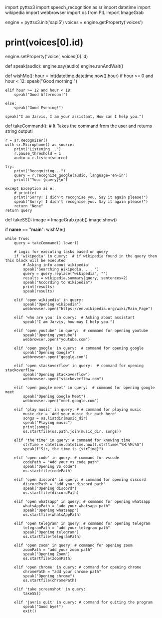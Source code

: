 import pyttsx3
import speech_recognition as sr
import datetime
import wikipedia
import webbrowser
import os
from PIL import ImageGrab

engine = pyttsx3.init('sapi5')
voices = engine.getProperty('voices')
# print(voices[0].id)
engine.setProperty('voice', voices[0].id)


def speak(audio):
    engine.say(audio)
    engine.runAndWait()

def wishMe():
    hour = int(datetime.datetime.now().hour)
    if hour >= 0 and hour < 12:
        speak("Good morning!")

    elif hour >= 12 and hour < 18:
        speak("Good Afternoon!")

    else:
        speak("Good Evening!")

    speak("I am Jarvis, I am your assistant, How can I help you.")


def takeCommand():
    # It Takes the command from the user and returns string output!

    r = sr.Recognizer()
    with sr.Microphone() as source:
        print("Listening...")
        r.pause_threshold = 1
        audio = r.listen(source)

    try:
        print("Recognizing...")
        query = r.recognize_google(audio, language='en-in')
        print(f"You: {query}\n")

    except Exception as e:
        # print(e)
        print("Sorry! I didn't recognise you. Say it again please!")
        speak("Sorry! I didn't recognise you. Say it again please!")
        return "None"
    return query

def takeSS():
    image = ImageGrab.grab()
    image.show()

if __name__ == "__main__":
    wishMe()

    while True:
        query = takeCommand().lower()

        # Logic for executing tasks based on query
        if 'wikipedia' in query:  # if wikipedia found in the query then this block will be executed
            # Asking info about wikipedia!
            speak('Searching Wikipedia. . . ')
            query = query.replace("wikipedia", "")
            results = wikipedia.summary(query, sentences=2)
            speak("According to Wikipedia")
            print(results)
            speak(results)

        elif 'open wikipedia' in query:
            speak("Opening wikipedia")
            webbrowser.open("https://en.wikipedia.org/wiki/Main_Page")

        elif 'who are you' in query:  # Asking about assistant
            speak("I am Jarvis, how may I help you.")

        elif 'open youtube' in query:  # command for opening youtube
            speak("Opening youtube")
            webbrowser.open("youtube.com")

        elif 'open google' in query:  # command for opening google
            speak("Opening Google")
            webbrowser.open("google.com")

        elif 'open stackoverflow' in query:  # command for opening stackoverflow
            speak("Opening Stackoverflow")
            webbrowser.open("stackoverflow.com")

        elif 'open google meet' in query:  # command for opening google meet
            speak("Opening Google Meet")
            webbrowser.open("meet.google.com")

        elif 'play music' in query: # # command for playing music
            music_dir = 'Add your music dir path here'
            songs = os.listdir(music_dir) 
            speak("Playing music")
            print(songs)
            os.startfile(os.path.join(music_dir, songs))

        elif 'the time' in query: # command for knowing time 
            strTime = datetime.datetime.now().strftime("%H:%M:%S")
            speak(f"Sir, the time is {strTime}")

        elif 'open code' in query: # command for vscode
            codePath = "Add your vs code path"
            speak("Opening VS code")
            os.startfile(codePath)

        elif 'open discord' in query: # command for opening discord
            discordPath = "add your discord path"
            speak("Opening discord")
            os.startfile(discordPath)

        elif 'open whatsapp' in query: # command for opening whatsapp
            whatsAppPath = "add your whatsapp path"
            speak("Opening whatsapp")
            os.startfile(whatsAppPath)

        elif 'open telegram' in query: # command for opening telegram
            telegramPath = "add your telegram path"
            speak("Opening telegram")
            os.startfile(telegramPath)

        elif 'open zoom' in query: # command for opening zoom
            zoomPath = "add your zoom path"
            speak("Opening Zoom")
            os.startfile(zoomPath)

        elif 'open chrome' in query: # command for opening chrome
            chromePath = "add your chrome path"
            speak("Opening chrome")
            os.startfile(chromePath)    

        elif 'take screenshot' in query:
            takeSS()

        elif 'javris quit' in query: # command for quiting the program
            speak("Good bye!")
            exit()
